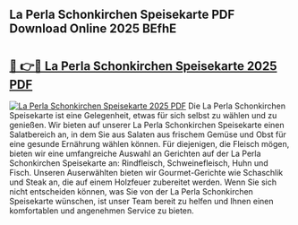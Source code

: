 ## La Perla Schonkirchen Speisekarte PDF Download Online 2025 BEfhE

# <h2><a href="http://gc89ork.nevu.top/?p=La+Perla+Schonkirchen+Speisekarte">🔗 👉🔴 La Perla Schonkirchen Speisekarte 2025 PDF</a></h2>

[![La Perla Schonkirchen Speisekarte 2025 PDF](https://i.imgur.com/dBaPXMq.png)](http://gc89ork.nevu.top/?p=La+Perla+Schonkirchen+Speisekarte)
Die La Perla Schonkirchen Speisekarte ist eine Gelegenheit, etwas für sich selbst zu wählen und zu genießen. Wir bieten auf unserer La Perla Schonkirchen Speisekarte einen Salatbereich an, in dem Sie aus Salaten aus frischem Gemüse und Obst für eine gesunde Ernährung wählen können. Für diejenigen, die Fleisch mögen, bieten wir eine umfangreiche Auswahl an Gerichten auf der La Perla Schonkirchen Speisekarte an: Rindfleisch, Schweinefleisch, Huhn und Fisch. Unseren Auserwählten bieten wir Gourmet-Gerichte wie Schaschlik und Steak an, die auf einem Holzfeuer zubereitet werden. Wenn Sie sich nicht entscheiden können, was Sie von der La Perla Schonkirchen Speisekarte wünschen, ist unser Team bereit zu helfen und Ihnen einen komfortablen und angenehmen Service zu bieten.
